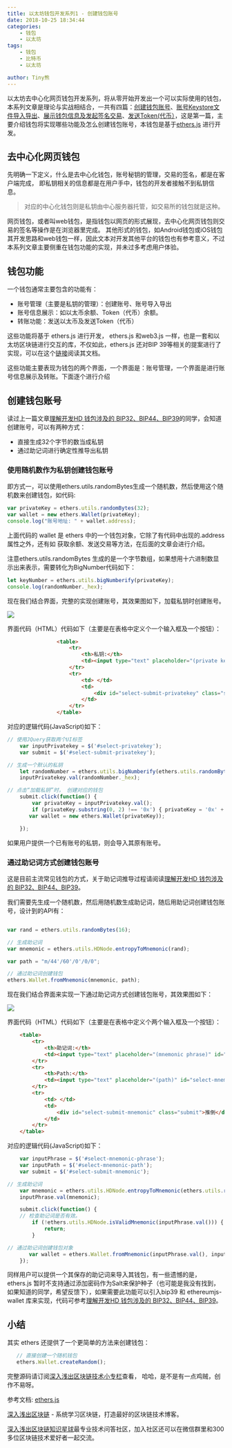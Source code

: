 ```yaml
---
title: 以太坊钱包开发系列1 - 创建钱包账号
date: 2018-10-25 18:34:44
categories:
    - 钱包
    - 以太坊
tags:
    - 钱包
    - 比特币
    - 以太坊

author: Tiny熊
---
```



以太坊去中心化网页钱包开发系列，将从零开始开发出一个可以实际使用的钱包，本系列文章是理论与实战相结合，一共有四篇：[创建钱包账号](https://learnblockchain.cn/2018/10/25/eth-web-wallet_1/)、[账号Keystore文件导入导出](https://learnblockchain.cn/2018/10/25/eth-web-wallet_2/)、[展示钱包信息及发起签名交易](https://learnblockchain.cn/2018/10/26/eth-web-wallet_3/)、[发送Token(代币）](https://learnblockchain.cn/2018/10/26/eth-web-wallet_4/)，这是第一篇，主要介绍钱包将实现哪些功能及怎么创建钱包账号，本钱包是基于[ethers.js](https://docs.ethers.io/ethers.js/html) 进行开发。

<!-- more -->

## 去中心化网页钱包

先明确一下定义，什么是去中心化钱包，账号秘钥的管理，交易的签名，都是在客户端完成， 即私钥相关的信息都是在用户手中，钱包的开发者接触不到私钥信息。

> 对应的中心化钱包则是私钥由中心服务器托管，如交易所的钱包就是这种。

网页钱包，或者叫web钱包，是指钱包以网页的形式展现，去中心化网页钱包则交易的签名等操作是在浏览器里完成。
其他形式的钱包，如Android钱包或iOS钱包其开发思路和web钱包一样，因此文本对开发其他平台的钱包也有参考意义，不过本系列文章主要侧重在钱包功能的实现，并未过多考虑用户体验。


## 钱包功能

一个钱包通常主要包含的功能有：

* 账号管理（主要是私钥的管理）：创建账号、账号导入导出
* 账号信息展示：如以太币余额、Token（代币）余额。
* 转账功能：发送以太币及发送Token（代币）

这些功能将基于 ethers.js 进行开发，   ethers.js 和web3.js 一样，也是一套和以太坊区块链进行交互的库，不仅如此，ethers.js 还对BIP 39等相关的提案进行了实现，可以在这个[链接](https://docs.ethers.io/ethers.js/html/)阅读其文档。

这些功能主要表现为钱包的两个界面，一个界面是：账号管理，一个界面是进行账号信息展示及转账。下面逐个进行介绍

## 创建钱包账号

读过上一篇文章[理解开发HD 钱包涉及的 BIP32、BIP44、BIP39](https://learnblockchain.cn/2018/09/28/hdwallet/)的同学，会知道创建账号，可以有两种方式：

* 直接生成32个字节的数当成私钥
* 通过助记词进行确定性推导出私钥

### 使用随机数作为私钥创建钱包账号

即方式一，可以使用ethers.utils.randomBytes生成一个随机数，然后使用这个随机数来创建钱包，如代码:

```js
var privateKey = ethers.utils.randomBytes(32);
var wallet = new ethers.Wallet(privateKey);
console.log("账号地址: " + wallet.address);

```

上面代码的 wallet 是 ethers 中的一个钱包对象，它除了有代码中出现的.address 属性之外，还有如 获取余额、发送交易等方法，在后面的文章会进行介绍。


注意ethers.utils.randomBytes 生成的是一个字节数组，如果想用十六进制数显示出来表示，需要转化为BigNumber代码如下：

```js
let keyNumber = ethers.utils.bigNumberify(privateKey);
console.log(randomNumber._hex);
```

现在我们结合界面，完整的实现创建账号，其效果图如下，加载私钥时创建账号。

![](https://learnblockchain.cn/media/15401942330046.jpg)

界面代码（HTML）代码如下（主要是在表格中定义个一个输入框及一个按钮）：

```html
                <table>
                    <tr>
                        <th>私钥:</th>
                        <td><input type="text" placeholder="(private key)" id="select-privatekey" /></td>
                    </tr>
                    <tr>
                        <td> </td>
                        <td>
                            <div id="select-submit-privatekey" class="submit">加载私钥</div>
                        </td>
                    </tr>
                </table>
```

对应的逻辑代码(JavaScript)如下：

```js
// 使用JQuery获取两个UI标签
    var inputPrivatekey = $('#select-privatekey');
    var submit = $('#select-submit-privatekey');

// 生成一个默认的私钥
    let randomNumber = ethers.utils.bigNumberify(ethers.utils.randomBytes(32));
    inputPrivatekey.val(randomNumber._hex);

// 点击“加载私钥”时， 创建对应的钱包
    submit.click(function() {
        var privateKey = inputPrivatekey.val();
        if (privateKey.substring(0, 2) !== '0x') { privateKey = '0x' + privateKey; }
       var wallet = new ethers.Wallet(privateKey));

    });

```

如果用户提供一个已有账号的私钥，则会导入其原有账号。


### 通过助记词方式创建钱包账号

这是目前主流常见钱包的方式，关于助记词推导过程请阅读[理解开发HD 钱包涉及的 BIP32、BIP44、BIP39](https://learnblockchain.cn/2018/09/28/hdwallet/)。

我们需要先生成一个随机数，然后用随机数生成助记词，随后用助记词创建钱包账号，设计到的API有：

```js

var rand = ethers.utils.randomBytes(16);

// 生成助记词
var mnemonic = ethers.utils.HDNode.entropyToMnemonic(rand);

var path = "m/44'/60'/0'/0/0";

// 通过助记词创建钱包
ethers.Wallet.fromMnemonic(mnemonic, path);
```

现在我们结合界面来实现一下通过助记词方式创建钱包账号，其效果图如下：

![](https://learnblockchain.cn/media/15401977091699.jpg)

界面代码（HTML）代码如下（主要是在表格中定义个两个输入框及一个按钮）：

```html
    <table>
        <tr>
            <th>助记词:</th>
            <td><input type="text" placeholder="(mnemonic phrase)" id="select-mnemonic-phrase" /></td>
        </tr>
        <tr>
            <th>Path:</th>
            <td><input type="text" placeholder="(path)" id="select-mnemonic-path" value="m/44'/60'/0'/0/0" /></td>
        </tr>
        <tr>
            <td> </td>
            <td>
                <div id="select-submit-mnemonic" class="submit">推倒</div>
            </td>
        </tr>
    </table>

```

对应的逻辑代码(JavaScript)如下：

```js
    var inputPhrase = $('#select-mnemonic-phrase');
    var inputPath = $('#select-mnemonic-path');
    var submit = $('#select-submit-mnemonic');

// 生成助记词
    var mnemonic = ethers.utils.HDNode.entropyToMnemonic(ethers.utils.randomBytes(16));
    inputPhrase.val(mnemonic);

    submit.click(function() {
    // 检查助记词是否有效。
        if (!ethers.utils.HDNode.isValidMnemonic(inputPhrase.val())) {
            return;
        }

// 通过助记词创建钱包对象
       var wallet = ethers.Wallet.fromMnemonic(inputPhrase.val(), inputPath.val());
    });
```

同样用户可以提供一个其保存的助记词来导入其钱包，有一些遗憾的是，ethers.js 暂时不支持通过添加密码作为Salt来保护种子（也可能是我没有找到，如果知道的同学，希望反馈下），如果需要此功能可以引入bip39 和 ethereumjs-wallet 库来实现，代码可参考[理解开发HD 钱包涉及的 BIP32、BIP44、BIP39](https://learnblockchain.cn/2018/09/28/hdwallet/)。


## 小结

其实 ethers 还提供了一个更简单的方法来创建钱包：

```js
   // 直接创建一个随机钱包
   ethers.Wallet.createRandom();
```

完整源码请订阅[深入浅出区块链技术小专栏](https://xiaozhuanlan.com/blockchaincore)查看， 哈哈，是不是有一点鸡贼，创作不易呀。

参考文档:
[ethers.js](https://docs.ethers.io/ethers.js/html)


[深入浅出区块链](https://learnblockchain.cn/) - 系统学习区块链，打造最好的区块链技术博客。

[深入浅出区块链知识星球](https://t.xiaomiquan.com/RfAu7uj)最专业技术问答社区，加入社区还可以在微信群里和300多位区块链技术爱好者一起交流。

